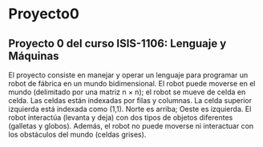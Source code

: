 # Proyecto0

## Proyecto 0 del curso ISIS-1106: Lenguaje y Máquinas

El proyecto consiste en manejar y operar un lenguaje para programar un robot de fábrica en un mundo bidimensional. El robot puede moverse en el mundo (delimitado por una matriz n × n); el robot se mueve de celda en celda. Las celdas están indexadas por filas y columnas. La celda superior izquierda está indexada como (1,1). Norte es arriba; Oeste es izquierda. El robot interactúa (levanta y deja) con dos tipos de objetos diferentes (galletas y globos). Además, el robot no puede moverse ni interactuar con los obstáculos del mundo (celdas grises).